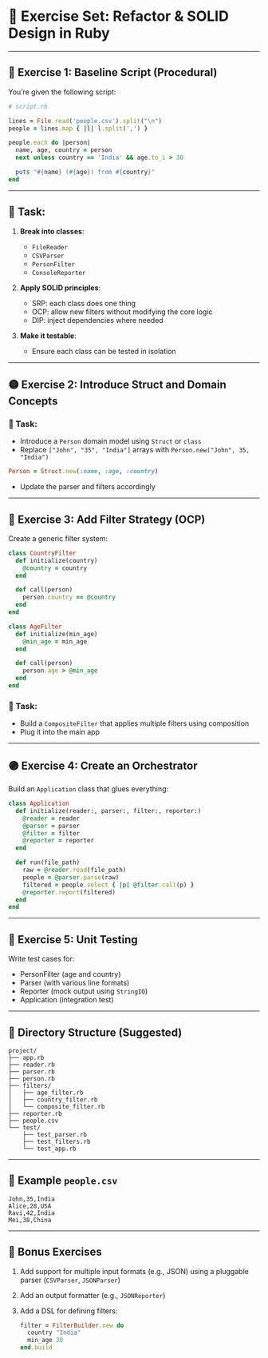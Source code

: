 # 🧩 Exercise Set: Refactor & SOLID Design in Ruby

---

## 🔹 **Exercise 1: Baseline Script (Procedural)**

You’re given the following script:

```ruby
# script.rb

lines = File.read('people.csv').split("\n")
people = lines.map { |l| l.split(',') }

people.each do |person|
  name, age, country = person
  next unless country == 'India' && age.to_i > 30

  puts "#{name} (#{age}) from #{country}"
end
```

---

## 🎯 Task:

1. **Break into classes**:

   * `FileReader`
   * `CSVParser`
   * `PersonFilter`
   * `ConsoleReporter`

2. **Apply SOLID principles**:

   * SRP: each class does one thing
   * OCP: allow new filters without modifying the core logic
   * DIP: inject dependencies where needed

3. **Make it testable**:

   * Ensure each class can be tested in isolation

---

## 🟡 **Exercise 2: Introduce Struct and Domain Concepts**

### 🎯 Task:

* Introduce a `Person` domain model using `Struct` or `class`
* Replace `["John", "35", "India"]` arrays with `Person.new("John", 35, "India")`

```ruby
Person = Struct.new(:name, :age, :country)
```

* Update the parser and filters accordingly

---

## 🔵 **Exercise 3: Add Filter Strategy (OCP)**

Create a generic filter system:

```ruby
class CountryFilter
  def initialize(country)
    @country = country
  end

  def call(person)
    person.country == @country
  end
end

class AgeFilter
  def initialize(min_age)
    @min_age = min_age
  end

  def call(person)
    person.age > @min_age
  end
end
```

### 🎯 Task:

* Build a `CompositeFilter` that applies multiple filters using composition
* Plug it into the main app

---

## 🟣 **Exercise 4: Create an Orchestrator**

Build an `Application` class that glues everything:

```ruby
class Application
  def initialize(reader:, parser:, filter:, reporter:)
    @reader = reader
    @parser = parser
    @filter = filter
    @reporter = reporter
  end

  def run(file_path)
    raw = @reader.read(file_path)
    people = @parser.parse(raw)
    filtered = people.select { |p| @filter.call(p) }
    @reporter.report(filtered)
  end
end
```

---

## 🧪 **Exercise 5: Unit Testing**

Write test cases for:

* PersonFilter (age and country)
* Parser (with various line formats)
* Reporter (mock output using `StringIO`)
* Application (integration test)

---

## 🧰 Directory Structure (Suggested)

```
project/
├── app.rb
├── reader.rb
├── parser.rb
├── person.rb
├── filters/
│   ├── age_filter.rb
│   ├── country_filter.rb
│   └── composite_filter.rb
├── reporter.rb
├── people.csv
└── test/
    ├── test_parser.rb
    ├── test_filters.rb
    └── test_app.rb
```

---

## 📄 Example `people.csv`

```
John,35,India
Alice,28,USA
Ravi,42,India
Mei,38,China
```

---

## 🏁 Bonus Exercises

1. Add support for multiple input formats (e.g., JSON) using a pluggable parser (`CSVParser`, `JSONParser`)
2. Add an output formatter (e.g., `JSONReporter`)
3. Add a DSL for defining filters:

   ```ruby
   filter = FilterBuilder.new do
     country "India"
     min_age 30
   end.build
   ```
